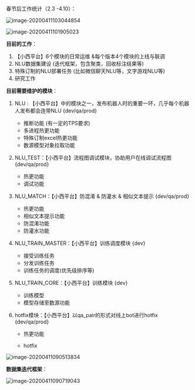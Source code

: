 春节后工作统计（2.3 -4.10）：

![image-20200411103044854](/Users/jiashupu/writings_on_NLP_ML/image-20200411103044854.png)

![image-20200411101905023](/Users/jiashupu/writings_on_NLP_ML/image-20200411101905023.png)

**目前的工作**：

1. 【小西平台】6个模块的日常运维 &每个版本4个模块的上线与联调
2. NLU数据集建设 (迭代框架，包含聚类，回收标注结果等)
3. 特殊订制的NLU部署任务 (比如微信聊天NLU等，文字游戏NLU等)
4. 研究工作

**目前需要维护的模块**：

1. NLU : 【小西平台】中的模块之一，发布机器人时的重要一环，几乎每个机器人发布都会连带NLU {dev/qa/prod}

   - 推断功能 (有一定的TPS要求)
   - 多进程热更功能
   - 特殊订制excel热更功能
   - 数源模型对象拉取功能

2. NLU_TEST：【小西平台】流程图调试模块，协助用户在线调试流程图 {dev/qa/prod}

   - 热更功能
   - 调试功能

3. NLU_MATCH：【小西平台】防混淆 & 防灌水 & 相似文本提示 {dev/qa/prod}

   - 热更功能
   - 相似文本提示功能
   - 防混淆功能
   - 防灌水功能

4. NLU_TRAIN_MASTER：【小西平台】训练调度模块 {dev}

   - 接受训练任务
   - 分发训练任务
   - 训练任务的调度(优先级排序等)

5. NLU_TRAIN_CORE：【小西平台】训练模块 {dev}

   - 训练模型
   - 模型存储至数源功能

6. hotfix模块：【小西平台】以qa_pair的形式对线上bot进行hotfix {dev/qa/prod}

   - 热更功能

   - hotfix

![image-20200411090513834](/Users/jiashupu/writings_on_NLP_ML/image-20200411090513834.png)

**数据集迭代框架**：

![image-20200411090719043](/Users/jiashupu/writings_on_NLP_ML/image-20200411090719043.png)

